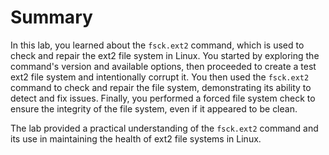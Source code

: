# Summary

In this lab, you learned about the `fsck.ext2` command, which is used to check and repair the ext2 file system in Linux. You started by exploring the command's version and available options, then proceeded to create a test ext2 file system and intentionally corrupt it. You then used the `fsck.ext2` command to check and repair the file system, demonstrating its ability to detect and fix issues. Finally, you performed a forced file system check to ensure the integrity of the file system, even if it appeared to be clean.

The lab provided a practical understanding of the `fsck.ext2` command and its use in maintaining the health of ext2 file systems in Linux.
